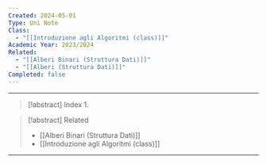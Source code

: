 ```yaml
---
Created: 2024-05-01
Type: Uni Note
Class:
  - "[[Introduzione agli Algoritmi (class)]]"
Academic Year: 2023/2024
Related:
  - "[[Alberi Binari (Struttura Dati)]]"
  - "[[Alberi (Struttura Dati)]]"
Completed: false
---
```

---

>[!abstract] Index
>1. 

>[!abstract] Related
>- [[Alberi Binari (Struttura Dati)]]
>- [[Introduzione agli Algoritmi (class)]]

---